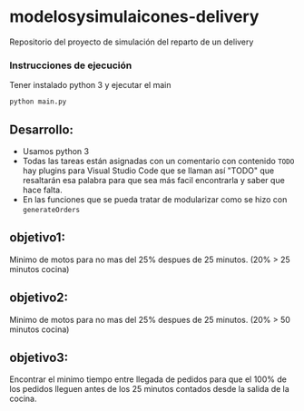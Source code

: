 # modelosysimulaicones-delivery

Repositorio del proyecto de simulación del reparto de un delivery

### Instrucciones de ejecución

Tener instalado python 3 y ejecutar el main

```
python main.py
```

## Desarrollo:
* Usamos python 3
* Todas las tareas están asignadas con un comentario con contenido `TODO` hay plugins para Visual Studio Code que se llaman así "TODO" que resaltarán esa palabra para que sea más facil encontrarla y saber que hace falta.
* En las funciones que se pueda tratar de modularizar como se hizo con  `generateOrders`

## objetivo1:
Minimo de motos para no mas del 25% despues de 25 minutos. (20% > 25 minutos cocina)

## objetivo2:
Minimo de motos para no mas del 25% despues de 25 minutos. (20% > 50 minutos cocina)

## objetivo3:
Encontrar el minimo tiempo entre llegada de pedidos para que el 100% de los pedidos lleguen antes de los 25 minutos contados desde la salida de la cocina.
